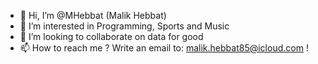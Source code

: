 - 👋 Hi, I’m @MHebbat (Malik Hebbat)
- 👀 I’m interested in Programming, Sports and Music
- 💞️ I’m looking to collaborate on data for good
- 📫 How to reach me ? Write an email to: malik.hebbat85@icloud.com !

<!---
MHebbat/MHebbat is a ✨ special ✨ repository because its `README.md` (this file) appears on your GitHub profile.
You can click the Preview link to take a look at your changes.
--->
